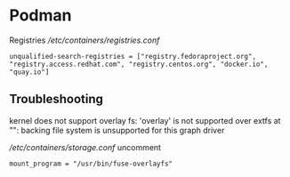 # Podman

Registries
_/etc/containers/registries.conf_
```
unqualified-search-registries = ["registry.fedoraproject.org", "registry.access.redhat.com", "registry.centos.org", "docker.io", "quay.io"]
```


## Troubleshooting

kernel does not support overlay fs: 'overlay' is not supported over extfs at "": backing file system is unsupported for this graph driver

_/etc/containers/storage.conf_
uncomment
```
mount_program = "/usr/bin/fuse-overlayfs"
```
